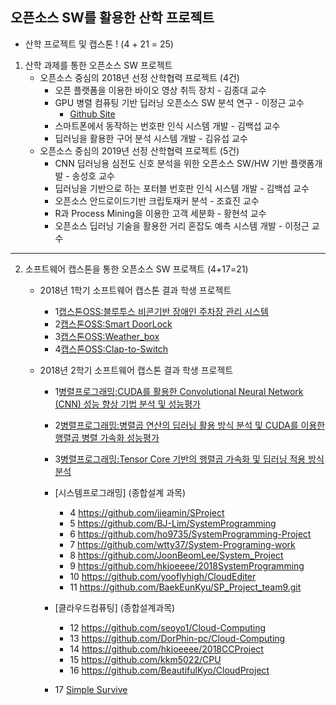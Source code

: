 ## 오픈소스 SW를 활용한 산학 프로젝트

 * 산학 프로젝트 및 캡스톤 ! (4 + 21 = 25)
 
 1. 산학 과제를 통한 오픈소스 SW 프로젝트
    - 오픈소스 중심의 2018년 선정 산학협력 프로젝트   (4건)
         * 오픈 플랫폼을 이용한 바이오 영상 취득 장치 - 김종대 교수
         * GPU 병렬 컴퓨팅 기반 딥러닝 오픈소스 SW 분석 연구 - 이정근 교수
            - [Github Site](https://github.com/jeonggunlee/BitOptimizer4ML/blob/master/README.md)
         * 스마트폰에서 동작하는 번호판 인식 시스템 개발 - 김백섭 교수
         * 딥러닝을 활용한 구어 분석 시스템 개발 - 김유섭 교수
    - 오픈소스 중심의 2019년 선정 산학협력 프로젝트   (5건)
         * CNN 딥러닝용 심전도 신호 분석을 위한 오픈소스 SW/HW 기반  플랫폼개발 - 송성호 교수
         * 딥러닝을 기반으로 하는 포터블 번호판 인식 시스템 개발 - 김백섭 교수
         * 오픈소스 안드로이드기반 크립토재커 분석 - 조효진 교수
         * R과 Process Mining을 이용한 고객 세분화 - 황현석 교수
         * 오픈소스 딥러닝 기술을 활용한 거리 혼잡도 예측 시스템 개발 - 이정근 교수
 *  *  *
 2. 소프트웨어 캡스톤을 통한 오픈소스 SW 프로젝트 (4+17=21)
    - 2018년 1학기 소프트웨어 캡스톤 결과 학생 프로젝트   
        * 1[캡스톤OSS:블루투스 비콘기반 장애인 주차장 관리 시스템](https://github.com/YONGEEEE/Bluetooth-based-handicapped-parking-area-system)
        * 2[캡스톤OSS:Smart DoorLock](https://github.com/jeonggunlee/Capstone-Design/blob/master/DitialDoorLock/README.md)
        * 3[캡스톤OSS:Weather_box](https://github.com/jeonggunlee/Capstone-Design/blob/master/WeatherBox/README.md)
        * 4[캡스톤OSS:Clap-to-Switch](https://github.com/cobaltp/clap-to-switch)

    - 2018년 2학기 소프트웨어 캡스톤 결과 학생 프로젝트   
        * 1[병렬프로그래밍:CUDA를 활용한 Convolutional Neural Network (CNN) 성능 향상 기법 분석 및 성능평가](https://github.com/jeonggunlee/Parallel_Programming_2018_Fall/tree/master/Capstone/TEAM_B_CUCONN) 
        * 2[병렬프로그래밍:병렬곱 연산의 딥러닝 활용 방식 분석 및 CUDA를 이용한 행렬곱 병렬 가속화 성능평가](https://github.com/jeonggunlee/Parallel_Programming_2018_Fall/tree/master/Capstone/TEAM_A_MatACCEL)
        * 3[병렬프로그래밍:Tensor Core 기반의 행렬곱 가속화 및 딥러닝 적용 방식 분석](https://github.com/jeonggunlee/Parallel_Programming_2018_Fall/tree/master/Capstone/TEAM_C_TENCORE)
        * [시스템프로그래밍] (종합설계 과목)
            - 4 https://github.com/jjeamin/SProject
            - 5 https://github.com/BJ-Lim/SystemProgramming
            - 6 https://github.com/ho9735/SystemProgramming-Project
            - 7 https://github.com/wtty37/System-Programing-work
            - 8 https://github.com/JoonBeomLee/System_Project
            - 9 https://github.com/hkjoeeee/2018SystemProgramming
            - 10 https://github.com/yooflyhigh/CloudEditer
            - 11 https://github.com/BaekEunKyu/SP_Project_team9.git
        * [클라우드컴퓨팅] (종합설계과목)
            - 12 https://github.com/seoyo1/Cloud-Computing
            - 13 https://github.com/DorPhin-pc/Cloud-Computing
            - 14 https://github.com/hkjoeeee/2018CCProject
            - 15 https://github.com/kkm5022/CPU
            - 16 https://github.com/BeautifulKyo/CloudProject

        * 17 [Simple Survive](https://github.com/HyoJuns/Hallym_UntiyProject)
